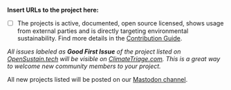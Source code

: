 **Insert URLs to the project here:** 

- [ ] The projects is active, documented, open source licensed, shows usage from external parties and is directly targeting environmental sustainability. Find more details in the [Contribution Guide](https://opensustain.tech/contributing/).

_All issues labeled as **Good First Issue** of the project listed on [OpenSustain.tech](https://opensustain.tech/) will be visible on [ClimateTriage.com](https://climatetriage.com/). This is a great way to welcome new community members to your project._

All new projects listed will be posted on our [Mastodon channel](https://mastodon.social/@opensustaintech). 

